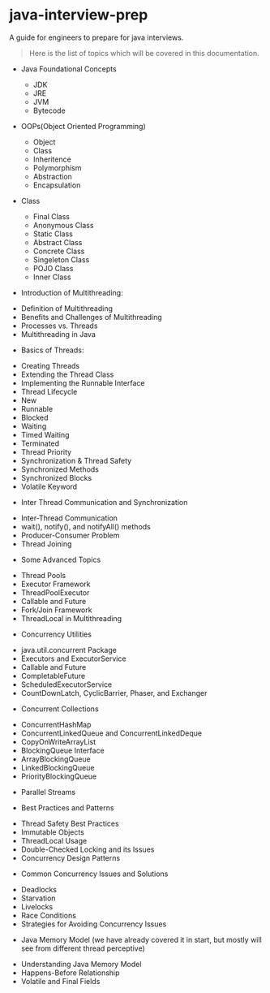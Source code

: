 # java-interview-prep
A guide for engineers to prepare for java interviews.

> Here is the list of topics which will be covered in this documentation.

- Java Foundational Concepts
    - JDK
    - JRE
    - JVM
    - Bytecode

- OOPs(Object Oriented Programming)
    - Object
    - Class
    - Inheritence
    - Polymorphism
    - Abstraction
    - Encapsulation

- Class 
    - Final Class
    - Anonymous Class
    - Static Class
    - Abstract Class
    - Concrete Class
    - Singeleton Class
    - POJO Class
    - Inner Class
- Introduction of Multithreading:
 * Definition of Multithreading
 * Benefits and Challenges of Multithreading
 * Processes vs. Threads
 * Multithreading in Java

- Basics of Threads:
 * Creating Threads
 * Extending the Thread Class
 * Implementing the Runnable Interface
 * Thread Lifecycle
 * New
 * Runnable
 * Blocked
 * Waiting
 * Timed Waiting
 * Terminated
 * Thread Priority 
 * Synchronization & Thread Safety
 * Synchronized Methods
 * Synchronized Blocks
 * Volatile Keyword

- Inter Thread Communication and Synchronization 
 * Inter-Thread Communication
 * wait(), notify(), and notifyAll() methods
 * Producer-Consumer Problem
 * Thread Joining

- Some Advanced Topics
 * Thread Pools
 * Executor Framework
 * ThreadPoolExecutor
 * Callable and Future
 * Fork/Join Framework
 * ThreadLocal in Multithreading

- Concurrency Utilities
 * java.util.concurrent Package
 * Executors and ExecutorService
 * Callable and Future
 * CompletableFuture
 * ScheduledExecutorService
 * CountDownLatch, CyclicBarrier, Phaser, and Exchanger

- Concurrent Collections
 * ConcurrentHashMap
 * ConcurrentLinkedQueue and ConcurrentLinkedDeque
 * CopyOnWriteArrayList
 * BlockingQueue Interface
 * ArrayBlockingQueue
 * LinkedBlockingQueue
 * PriorityBlockingQueue

- Parallel Streams 

- Best Practices and Patterns
 * Thread Safety Best Practices
 * Immutable Objects
 * ThreadLocal Usage
 * Double-Checked Locking and its Issues
 * Concurrency Design Patterns

- Common Concurrency Issues and Solutions
 * Deadlocks
 * Starvation
 * Livelocks
 * Race Conditions
 * Strategies for Avoiding Concurrency Issues

- Java Memory Model (we have already covered it in start, but mostly will see from different thread perceptive)
 * Understanding Java Memory Model
 * Happens-Before Relationship
 * Volatile and Final Fields

